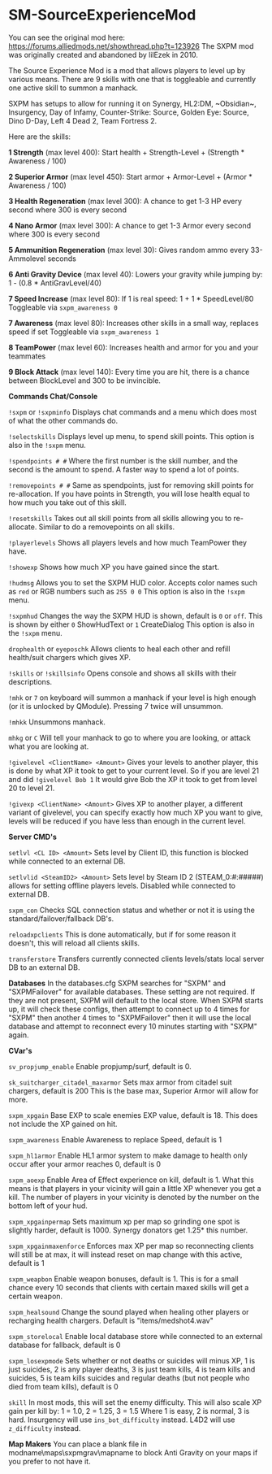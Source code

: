 # SM-SourceExperienceMod
You can see the original mod here:
https://forums.alliedmods.net/showthread.php?t=123926
The SXPM mod was originally created and abandoned by lilEzek in 2010.

The Source Experience Mod is a mod that allows players to level up by various means. There are 9 skills with one that is toggleable and currently one active skill to summon a manhack.

SXPM has setups to allow for running it on Synergy, HL2:DM, ~Obsidian~, Insurgency, Day of Infamy, Counter-Strike: Source, Golden Eye: Source, Dino D-Day, Left 4 Dead 2, Team Fortress 2.

Here are the skills:

**1 Strength** (max level 400): Start health + Strength-Level + (Strength * Awareness / 100)

**2 Superior Armor** (max level 450): Start armor + Armor-Level + (Armor * Awareness / 100)

**3 Health Regeneration** (max level 300): A chance to get 1-3 HP every second where 300 is every second

**4 Nano Armor** (max level 300): A chance to get 1-3 Armor every second where 300 is every second

**5 Ammunition Regeneration** (max level 30): Gives random ammo every 33-Ammolevel seconds

**6 Anti Gravity Device** (max level 40): Lowers your gravity while jumping by: 1 - (0.8 * AntiGravLevel/40)

**7 Speed Increase** (max level 80): If 1 is real speed: 1 + 1 * SpeedLevel/80
Toggleable via `sxpm_awareness 0`

**7 Awareness** (max level 80): Increases other skills in a small way, replaces speed if set
Toggleable via `sxpm_awareness 1`

**8 TeamPower** (max level 60): Increases health and armor for you and your teammates

**9 Block Attack** (max level 140): Every time you are hit, there is a chance between BlockLevel and 300 to be invincible.


**Commands Chat/Console**

`!sxpm` or `!sxpminfo` Displays chat commands and a menu which does most of what the other commands do.

`!selectskills` Displays level up menu, to spend skill points.
This option is also in the `!sxpm` menu.

`!spendpoints # #` Where the first number is the skill number, and the second is the amount to spend. A faster way to spend a lot of points.

`!removepoints # #` Same as spendpoints, just for removing skill points for re-allocation. If you have points in Strength, you will lose health equal to how much you take out of this skill.

`!resetskills` Takes out all skill points from all skills allowing you to re-allocate. Similar to do a removepoints on all skills.

`!playerlevels` Shows all players levels and how much TeamPower they have.

`!showexp` Shows how much XP you have gained since the start.

`!hudmsg` Allows you to set the SXPM HUD color. Accepts color names such as `red` or RGB numbers such as `255 0 0`
This option is also in the `!sxpm` menu.

`!sxpmhud` Changes the way the SXPM HUD is shown, default is `0` or `off`. This is shown by either `0` ShowHudText or `1` CreateDialog
This option is also in the `!sxpm` menu.

`drophealth` or `eyeposchk` Allows clients to heal each other and refill health/suit chargers which gives XP.

`!skills` or `!skillsinfo` Opens console and shows all skills with their descriptions.

`!mhk` or `7` on keyboard will summon a manhack if your level is high enough (or it is unlocked by QModule). Pressing 7 twice will unsummon.

`!mhkk` Unsummons manhack.

`mhkg` or `C` Will tell your manhack to go to where you are looking, or attack what you are looking at.

`!givelevel <ClientName> <Amount>` Gives your levels to another player, this is done by what XP it took to get to your current level.
So if you are level 21 and did `!givelevel Bob 1` It would give Bob the XP it took to get from level 20 to level 21.

`!givexp <ClientName> <Amount>` Gives XP to another player, a different variant of givelevel, you can specify exactly how much XP you want to give, levels will be reduced if you have less than enough in the current level.

**Server CMD's**

`setlvl <CL ID> <Amount>` Sets level by Client ID, this function is blocked while connected to an external DB.

`setlvlid <SteamID2> <Amount>` Sets level by Steam ID 2 (STEAM_0:#:#####) allows for setting offline players levels. Disabled while connected to external DB.

`sxpm_con` Checks SQL connection status and whether or not it is using the standard/failover/fallback DB's.

`reloadxpclients` This is done automatically, but if for some reason it doesn't, this will reload all clients skills.

`transferstore` Transfers currently connected clients levels/stats local server DB to an external DB.

**Databases** In the databases.cfg SXPM searches for "SXPM" and "SXPMFailover" for available databases. These setting are not required. If they are not present, SXPM will default to the local store.
When SXPM starts up, it will check these configs, then attempt to connect up to 4 times for "SXPM" then another 4 times to "SXPMFailover" then it will use the local database and attempt to reconnect every 10 minutes starting with "SXPM" again.


**CVar's**

`sv_propjump_enable` Enable propjump/surf, default is 0.

`sk_suitcharger_citadel_maxarmor` Sets max armor from citadel suit chargers, default is 200 This is the base max, Superior Armor will allow for more.

`sxpm_xpgain` Base EXP to scale enemies EXP value, default is 18. This does not include the XP gained on hit.

`sxpm_awareness` Enable Awareness to replace Speed, default is 1

`sxpm_hl1armor` Enable HL1 armor system to make damage to health only occur after your armor reaches 0, default is 0

`sxpm_aoexp` Enable Area of Effect experience on kill, default is 1. What this means is that players in your vicinity will gain a little XP whenever you get a kill.
The number of players in your vicinity is denoted by the number on the bottom left of your hud.

`sxpm_xpgainpermap` Sets maximum xp per map so grinding one spot is slightly harder, default is 1000. Synergy donators get 1.25* this number.

`sxpm_xpgainmaxenforce` Enforces max XP per map so reconnecting clients will still be at max, it will instead reset on map change with this active, default is 1

`sxpm_weapbon` Enable weapon bonuses, default is 1. This is for a small chance every 10 seconds that clients with certain maxed skills will get a certain weapon.

`sxpm_healsound` Change the sound played when healing other players or recharging health chargers. Default is "items/medshot4.wav"

`sxpm_storelocal` Enable local database store while connected to an external database for fallback, default is 0

`sxpm_losexpmode` Sets whether or not deaths or suicides will minus XP, 1 is just suicides, 2 is any player deaths, 3 is just team kills, 4 is team kills and suicides, 5 is team kills suicides and regular deaths (but not people who died from team kills), default is 0

`skill` In most mods, this will set the enemy difficulty. This will also scale XP gain per kill by: 1 = 1.0, 2 = 1.25, 3 = 1.5
Where 1 is easy, 2 is normal, 3 is hard. Insurgency will use `ins_bot_difficulty` instead. L4D2 will use `z_difficulty` instead.

**Map Makers**
You can place a blank file in modname\maps\sxpmgrav\mapname to block Anti Gravity on your maps if you prefer to not have it.
